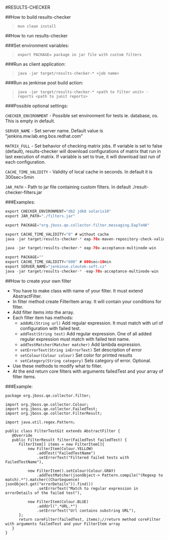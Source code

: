 #RESULTS-CHECKER


##How to build results-checker

> `mvn clean install`

##How to run results-checker

###Set environment variables:

> `export PACKAGE= package in jar file with custom filters`

###Run as client application:

> `java -jar target/results-checker-* <job name>`

###Run as jenkinse post build action:

> `java -jar target/results-checker-* <path to filter unit> -reports <path to junit reports>`

###Possible optional settings:

`CHECKER_ENVIRONMENT` - Possible set environment for tests ie. database, os. This is empty in default.

`SERVER_NAME` - Set server name. Default value is "jenkins.mw.lab.eng.bos.redhat.com"

`MATRIX_FULL` - Set behavior of checking matrix jobs. If variable is set to false (default), results-checker will download configurations of matrix that run in last execution of matrix.
  If variable is set to true, it will download last run of each configuration.

`CACHE_TIME_VALIDITY` - Validity of local cache in seconds. In default it is 300sec=5min

`JAR_PATH` - Path to jar file containing custom filters. In default ./result-checker-filters.jar


###Examples:
```Java
export CHECKER_ENVIRONMENT="db2 jdk8 solaris10"
export JAR_PATH="./filters.jar"

export PACKAGE="org.jboss.qe.collector.filter.messaging.Eap7xHA"

export CACHE_TIME_VALIDITY="0" # without cache
java -jar target/results-checker-* eap-70x-maven-repository-check-valid-POM-and-Metadata-files

java -jar target/results-checker-* eap-70x-acceptance-multinode-win

export PACKAGE=""
export CACHE_TIME_VALIDITY="600" # 600sec=10min
export SERVER_NAME="jenkinse.zloutek-soft.cz"
java -jar target/results-checker-* -eap-70x-acceptance-multinode-win
```

##How to create your own filter
* You have to make class with name of your filter. It must extend AbstractFilter.
* In filter method create FilterItem array. It will contain your conditions for filter.
* Add filter items into the array.
* Each filter item has methods:
    * `addURL(String url)` Add regular expression. It must match with url of configuration with failed test.
    * `addTest(String test)` Add regular expression. One of all added regular expression must match with failed test name.
    * `addTestMatcher(Matcher matcher)` Add lambda expression.
    * `setErrorText(String inErrorText)` Set description of error
    * `setColour(Colour colour)` Set color for printed results
    * `setCategory(String category)` Sets category of error. Optional.
* Use these methods to modify what to filter.
* At the end return core filters with arguments failedTest and your array of filter items.

###Example:
```
package org.jboss.qe.collector.filter;

import org.jboss.qe.collector.Colour;
import org.jboss.qe.collector.FailedTest;
import org.jboss.qe.collector.FilterResult;

import java.util.regex.Pattern;

public class FilterTestGit extends AbstractFilter {
   @Override
   public FilterResult filter(FailedTest failedTest) {
      FilterItem[] items = new FilterItem[]{
          new FilterItem(Colour.YELLOW)
              .addTest("FailedTestName")
              .setErrorText("Filtered failed tests with FailedTestName"),

          new FilterItem().setColour(Colour.GRAY)
              .addTestMatcher(jsonObject-> Pattern.compile("(Regexp to match).*").matcher((CharSequence) jsonObject.get("errorDetails")).find())
              .setErrorText("Match to regular expression in errorDetails of the failed test"),

          new FilterItem(Colour.BLUE)
              .addUrl(".*URL.*")
              .setErrorText("Url contains substring URL"),
      };
      return coreFilter(failedTest, items);//return method coreFilter with arguments failedTest and your FilterItem array
   }
}
```